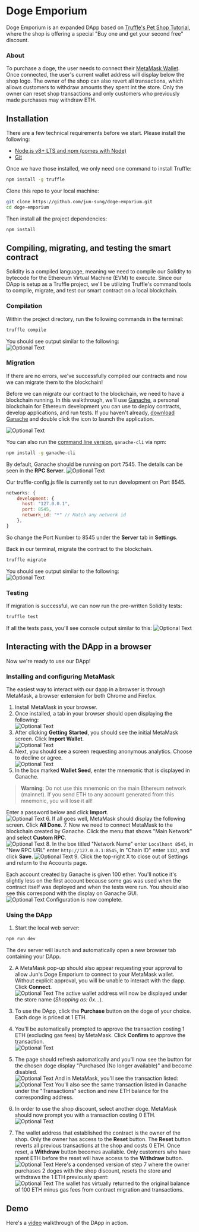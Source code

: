 # Doge Emporium

Doge Emporium is an expanded DApp based on [Truffle's Pet Shop Tutorial](https://www.trufflesuite.com/tutorials/pet-shop), where the shop is offering a special "Buy one and get your second free" discount.

### About
To purchase a doge, the user needs to connect their [MetaMask Wallet](https://metamask.io). Once connected, the user's current wallet address will display below the shop logo. The owner of the shop can also revert all transactions, which allows customers to withdraw amounts they spent int the store. Only the owner can reset shop transactions and only customers who previously made purchases may withdraw ETH.


## Installation

There are a few technical requirements before we start. Please install the following:

 - [Node.js v8+ LTS and npm (comes with Node)](https://nodejs.org/en/)
 - [Git](https://git-scm.com/)

Once we have those installed, we only need one command to install Truffle:
```Bash
npm install -g truffle
```

Clone this repo to your local machine:
```Bash
git clone https://github.com/jun-sung/doge-emporium.git
cd doge-emporium
```

Then install all the project dependencies:
```Bash
npm install
```

## Compiling, migrating, and testing the smart contract

Solidity is a compiled language, meaning we need to compile our Solidity to bytecode for the Ethereum Virtual Machine (EVM) to execute. Since our DApp is setup as a Truffle project, we'll be utilizing Truffle's command tools to compile, migrate, and test our smart contract on a local blockchain.

### Compilation

Within the project directory, run the following commands in the terminal:
```Bash 
truffle compile
```

You should see output similar to the following:  
![Optional Text](./images/TruffleCompile.png)

### Migration

If there are no errors, we've successfully compiled our contracts and now we can migrate them to the blockchain!

Before we can migrate our contract to the blockchain, we need to have a blockchain running. In this walkthrough, we'll use [Ganache](https://www.trufflesuite.com/ganache), a personal blockchain for Ethereum development you can use to deploy contracts, develop applications, and run tests. If you haven't already, [download Ganache](https://www.trufflesuite.com/ganache) and double click the icon to launch the application.

![Optional Text](./images/GanacheInitial.png)

You can also run the [command line version](https://github.com/trufflesuite/ganache), `ganache-cli` via npm:
```Bash
npm install -g ganache-cli
```

By default, Ganache should be running on port 7545. The details can be seen in the **RPC Server**.
![Optional Text](./images/GanacheGUI.png)

Our truffle-config.js file is currently set to run development on Port 8545.
```javascript
networks: {
    development: {
      host: "127.0.0.1",
      port: 8545,
      network_id: "*" // Match any network id
    },
}
```

So change the Port Number to 8545 under the **Server** tab in **Settings**.  

Back in our terminal, migrate the contract to the blockchain.
```Bash
truffle migrate
```

You should see output similar to the following:  
![Optional Text](./images/TruffleMigrate.png)

### Testing

If migration is successful, we can now run the pre-written Solidity tests:
```Bash
truffle test
```

If all the tests pass, you'll see console output similar to this:
![Optional Text](./images/TruffleTest.png)


## Interacting with the DApp in a browser 

Now we're ready to use our DApp!

### Installing and configuring MetaMask 

The easiest way to interact with our dapp in a browser is through MetaMask, a browser extension for both Chrome and Firefox.

1. Install MetaMask in your browser.
2. Once installed, a tab in your browser should open displaying the following:  
![Optional Text](./images/MetaMaskWelcome.png)
3. After clicking **Getting Started**, you should see the initial MetaMask screen. Click **Import Wallet**.  
![Optional Text](./images/MetaMaskInitial.png)
4. Next, you should see a screen requesting anonymous analytics. Choose to decline or agree.  
![Optional Text](./images/MetaMaskAnalytics.png)
5. In the box marked **Wallet Seed**, enter the mnemonic that is displayed in Ganache.  
>  **Warning**: Do not use this mnemonic on the main Ethereum network (mainnet). If you send ETH to any account generated from this mnemonic, you will lose it all!  

Enter a password below and click **Import**.  
![Optional Text](./images/MetaMaskSeed.png)
6. If all goes well, MetaMask should display the following screen. Click **All Done**.
7. Now we need to connect MetaMask to the blockchain created by Ganache. Click the menu that shows "Main Network" and select **Custom RPC**.  
![Optional Text](./images/MetaMaskNetworkMenu.png)
8. In the box titled "Network Name" enter `Localhost 8545`, in "New RPC URL" enter `http://127.0.0.1:8545`, in "Chain ID" enter `1337`, and click **Save**.
![Optional Text](./images/MetaMaskLocal.png)
9. Click the top-right X to close out of Settings and return to the Accounts page.

Each account created by Ganache is given 100 ether. You'll notice it's slightly less on the first account because some gas was used when the contract itself was deployed and when the tests were run. You should also see this correspond with the display on Ganache GUI.  
![Optional Text](./images/MetaMaskConfigured.png)
Configuration is now complete.

### Using the DApp

1. Start the local web server:
```Bash
npm run dev
```
The dev server will launch and automatically open a new browser tab containing your DApp.

2. A MetaMask pop-up should also appear requesting your approval to allow Jun's Doge Emporium to connect to your MetaMask wallet. Without explicit approval, you will be unable to interact with the dapp. Click **Connect**.  
![Optional Text](./images/RunDev.png)
The active wallet address will now be displayed under the store name (*Shopping as: 0x...*).

3. To use the DApp, click the **Purchase** button on the doge of your choice. Each doge is priced at 1 ETH. 
4. You'll be automatically prompted to approve the transaction costing 1 ETH (excluding gas fees) by MetaMask. Click **Confirm** to approve the transaction.  
![Optional Text](./images/MetaMaskTransactionConfirm.png)
5. The page should refresh automatically and you'll now see the button for the chosen doge display "Purchased (No longer available)" and become disabled.  
![Optional Text](./images/MetaMaskPurchase.png)
And in MetaMask, you'll see the transaction listed:  
![Optional Text](./images/MetaMaskBalance.png)
You'll also see the same transaction listed in Ganache under the "Transactions" section and new ETH balance for the corresponding address.
6. In order to use the shop discount, select another doge. MetaMask should now prompt you with a transaction costing 0 ETH.  
![Optional Text](./images/MetaMaskDoge2.png)
7. The wallet address that established the contract is the owner of the shop. Only the owner has access to the **Reset** button. The **Reset** button reverts all previous transactions at the shop and costs 0 ETH.
Once reset, a **Withdraw** button becomes available. Only customers who have spent ETH before the reset will have access to the **Withdraw** button.  
![Optional Text](./images/ShopButtons.png)
Here's a condensed version of step 7 where the owner purchases 2 doges with the shop discount, resets the store and withdraws the 1 ETH previously spent:  
![Optional Text](./images/MetaMaskFinal.png)
The wallet has virtually returned to the original balance of 100 ETH minus gas fees from contract migration and transactions.


## Demo

Here's a [video](https://vimeo.com/485815714) walkthrough of the DApp in action.